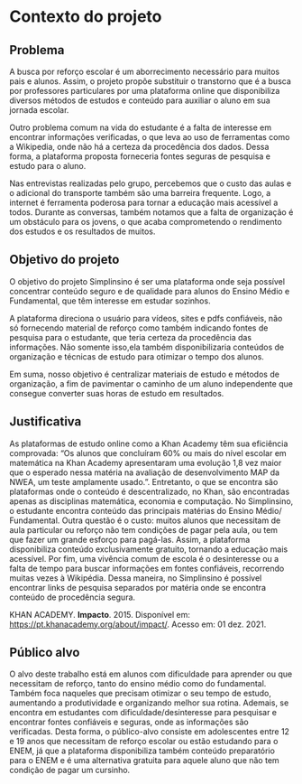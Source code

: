 # Contexto do projeto 

## Problema

A busca por reforço escolar é um aborrecimento necessário para muitos pais e alunos. Assim, o projeto propõe substituir o transtorno que é a busca por professores particulares por uma plataforma online que disponibiliza diversos métodos de estudos e conteúdo para auxiliar o aluno em sua jornada escolar. 

Outro problema comum na vida do estudante é a falta de interesse em encontrar informações verificadas, o que leva ao uso de ferramentas como a Wikipedia, onde não há a certeza da procedência dos dados. Dessa forma, a plataforma proposta forneceria fontes seguras de pesquisa e estudo para o aluno. 

Nas entrevistas realizadas pelo grupo, percebemos que o custo das aulas e o adicional do transporte também são uma barreira frequente. Logo, a internet é ferramenta poderosa para tornar a educação mais acessível a todos. Durante as conversas, também notamos que a falta de organização é um obstáculo para os jovens, o que acaba comprometendo o rendimento dos estudos e os resultados de muitos. 


## Objetivo do projeto 

O objetivo do projeto Simplinsino é ser uma plataforma onde seja possível concentrar conteúdo seguro e de qualidade para alunos do Ensino Médio e Fundamental, que têm interesse em estudar sozinhos. 

A plataforma direciona o usuário para vídeos, sites e pdfs confiáveis, não só fornecendo material de reforço como também indicando fontes de pesquisa para o estudante, que teria certeza da procedência das informações. Não somente isso,ela  também disponibilizaria conteúdos de organização e técnicas de estudo para otimizar o tempo dos alunos.

Em suma, nosso objetivo é centralizar materiais de estudo e métodos de organização, a fim de pavimentar o caminho de um aluno independente que consegue converter suas horas de estudo em resultados. 


## Justificativa

As plataformas de estudo online como a Khan Academy têm sua eficiência comprovada: “Os alunos que concluíram 60% ou mais do nível escolar em matemática na Khan Academy apresentaram uma evolução 1,8 vez maior que o esperado nessa matéria na avaliação de desenvolvimento MAP da NWEA, um teste amplamente usado.”. Entretanto, o que se encontra são plataformas onde o conteúdo é descentralizado, no Khan, são encontradas apenas as disciplinas matemática, economia e computação. No Simplinsino, o estudante encontra conteúdo das principais matérias do Ensino Médio/ Fundamental.
Outra questão é o custo: muitos alunos que necessitam de aula particular ou reforço não tem condições de pagar pela aula, ou tem que fazer um grande esforço para pagá-las. Assim, a plataforma disponibiliza conteúdo exclusivamente gratuito, tornando a educação mais acessível.
Por fim, uma vivência comum de escola é o desinteresse ou a falta de tempo para buscar informações em fontes confiáveis, recorrendo muitas vezes à Wikipédia. Dessa maneira, no Simplinsino é possível encontrar links de pesquisa separados por matéria onde se encontra conteúdo de procedência segura.

KHAN ACADEMY. **Impacto**. 2015. Disponível em: <https://pt.khanacademy.org/about/impact/>. Acesso em: 01 dez. 2021.



## Público alvo

O alvo deste trabalho está em alunos com dificuldade para aprender ou que necessitam de reforço, tanto do ensino médio como do fundamental. Também foca naqueles que precisam otimizar o seu tempo de estudo, aumentando a produtividade e organizando melhor  sua rotina. Ademais, se encontra em estudantes com dificuldade/desinteresse para pesquisar e encontrar fontes confiáveis e seguras, onde as informações são verificadas.
Desta forma, o público-alvo consiste em adolescentes entre 12 e 19 anos que necessitam de reforço escolar ou estão estudando para o ENEM, já que a plataforma disponibiliza também conteúdo preparatório para o ENEM e é uma alternativa gratuita para aquele aluno que não tem condição de pagar um cursinho.
